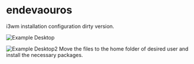 # endevaouros
i3wm installation configuration dirty version.

![Example Desktop](https://github.com/irmakh/endevaouros/blob/main/example1.png?raw=true)

![Example Desktop2](https://github.com/irmakh/endevaouros/blob/main/example2.png?raw=true)
Move the files to the home folder of desired user and install the necessary packages.
